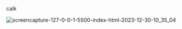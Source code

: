calk

![screencapture-127-0-0-1-5500-index-html-2023-12-30-10_35_04](https://github.com/vyportfolio1/cal-last-sec/assets/136511458/4079d86b-951b-41c0-9aab-07317f83b4d7)


